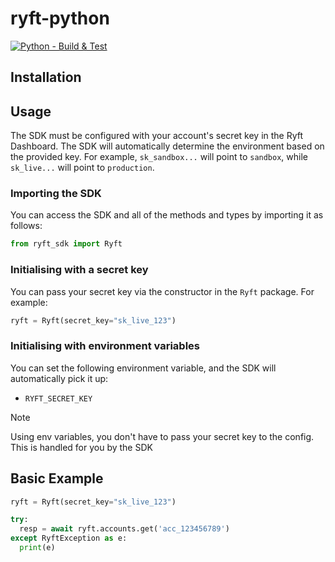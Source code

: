 # ryft-python

[![Python - Build & Test](https://github.com/RyftPay/ryft-python/actions/workflows/build-and-test.yml/badge.svg)](https://github.com/RyftPay/ryft-python/actions/workflows/build-and-test.yml)

## Installation

## Usage

The SDK must be configured with your account's secret key in the Ryft Dashboard. The SDK will automatically determine the environment based on the provided key. For example, `sk_sandbox...` will point to `sandbox`, while `sk_live...` will point to `production`.

### Importing the SDK

You can access the SDK and all of the methods and types by importing it as follows:

```python
from ryft_sdk import Ryft
```

### Initialising with a secret key

You can pass your secret key via the constructor in the `Ryft` package. For example:

```python
ryft = Ryft(secret_key="sk_live_123")
```

### Initialising with environment variables

You can set the following environment variable, and the SDK will automatically pick it up:

* `RYFT_SECRET_KEY`

> [!NOTE]
> Using env variables, you don't have to pass your secret key to the config. This is handled for you by the SDK

## Basic Example

```python
ryft = Ryft(secret_key="sk_live_123")

try:
  resp = await ryft.accounts.get('acc_123456789')
except RyftException as e:
  print(e)
```
